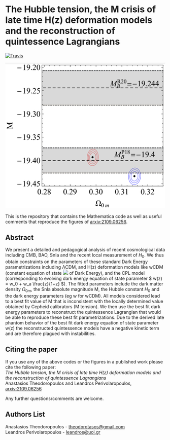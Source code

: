 # The Hubble tension, the M crisis of late time H(z) deformation models and the reconstruction of quintessence Lagrangians

[![Travis](https://img.shields.io/badge/language-Mathematica-green.svg)]()

<p align="center">
<img src="preview.png" width="700" title="preview" />
</p>

This is the repository that contains the Mathematica code as well as useful comments that reproduce the figures of [arxiv:2109.06256](https://arxiv.org/abs/2109.06256).

## Abstract
We present a detailed and pedagogical analysis of recent cosmological  data including CMB, BAO,  SnIa and the recent local measurement of $H_0$. We thus obtain constraints on the parameters of these standard Dark Energy parametrizations
including ΛCDM, and H(z) deformation models like wCDM (constant equation of state <img src="https://render.githubusercontent.com/render/math?math=w">
 of  Dark Energy), and the CPL model (corresponding to evolving dark energy equation of state parameter  $ w(z) = w_0 + w_a \frac{z}{1+z} $). The fitted parameters include the dark matter density $\Omega_{0m}$, the SnIa absolute magnitude M, the Hubble constant $H_0$  and the dark energy parameters (eg w for wCDM). All models considered  lead to a best fit value of M that is inconsistent with the locally determined value obtained by Cepheid calibrators (M tension). We then use the best fit dark energy parameters to reconstruct the quintessence Lagrangian that would be able to reproduce these best fit parametrizations. Due to the derived late phantom behavior of the best fit dark energy equation of state parameter w(z) the reconstructed quintessence models have a negative kinetic term and are therefore plagued with instabilities. 

## Citing the paper 
If you use any of the above codes or the figures in a published work please cite the following paper: 
<br>*The Hubble tension, the M crisis of late time H(z) deformation models and the reconstruction of quintessence Lagrangians*
<br>Anastasios Theodoropoulos and Leandros Perivolaropoulos, [arxiv:2109.06256](https://arxiv.org/abs/2109.06256)

Any further questions/comments are welcome.


## Authors List
Anastasios Theodoropoulos - <theodorotasos@gmail.com>
<br>Leandros Perivolaropoulos - <leandros@uoi.gr>

